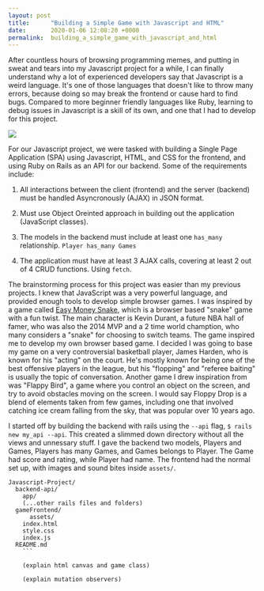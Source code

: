 ```yaml
---
layout: post
title:      "Building a Simple Game with Javascript and HTML"
date:       2020-01-06 12:08:20 +0000
permalink:  building_a_simple_game_with_javascript_and_html
---
```




After countless hours of browsing programming memes, and putting in sweat and tears into my Javascript project for a while, I can finally understand why a lot of experienced developers say that Javascript is a weird language. It's one of those languages that doesn't like to throw many errors, because doing so may break the frontend or cause hard to find bugs. Compared to more beginner friendly languages like Ruby, learning to debug issues in Javascript is a skill of its own, and one that I had to develop for this project. 

![](https://i.redd.it/2ekr6czdct341.jpg) 

For our Javascript project, we were tasked with building a Single Page Application (SPA) using Javascript, HTML, and CSS for the frontend, and using Ruby on Rails as an API for our backend. Some of the requirements include: 

1) All interactions between the client (frontend) and the server (backend) must be handled Asyncronously (AJAX) in JSON format.

2) Must use Object Oreinted approach in building out the application (JavaScript classes).
 
3) The models in the backend must include at least one `has_many` relationship. `Player has_many Games` 

4) The application must have at least 3 AJAX calls, covering at least 2 out of 4 CRUD functions. Using `fetch`.

The brainstorming process for this project was easier than my previous projects. I knew that JavaScript was a very powerful language, and provided enough tools to develop simple browser games. I was inspired by a game called [Easy Money Snake](http://easymoneysnake.com/), which is a browser based "snake" game with a fun twist. The main character is Kevin Durant, a future NBA hall of famer, who was also the 2014 MVP and a 2 time world chamption, who many considers a "snake" for choosing to switch teams. The game inspired me to develop my own browser based game. I decided I was going to base my game on a very controversial basketball player, James Harden, who is known for his "acting" on the court. He's mostly known for being one of the best offensive players in the league, but his "flopping" and "referee baiting" is usually the topic of conversation. Another game I drew inspiration from was "Flappy Bird", a game where you control an object on the screen, and try to avoid obstacles moving on the screen. I would say Floppy Drop is a blend of elements taken from few games, including one that involved catching ice cream falling from the sky, that was popular over 10 years ago. 

I started off by building the backend with rails using the `--api` flag, `$ rails new my_api --api`. This created a slimmed down directory without all the views and unnessary stuff. I gave the backend two models, Players and Games, Players has many Games, and Games belongs to Player. The Game had score and rating, while Player had name. The frontend had the normal set up, with images and sound bites inside `assets/`. 
```
Javascript-Project/
  backend-api/
    app/
    (...other rails files and folders)
  gameFrontend/
	  assets/
    index.html
    style.css
    index.js
  README.md
	```
	
	(explain html canvas and game class)
	
	(explain mutation observers)
	
	

